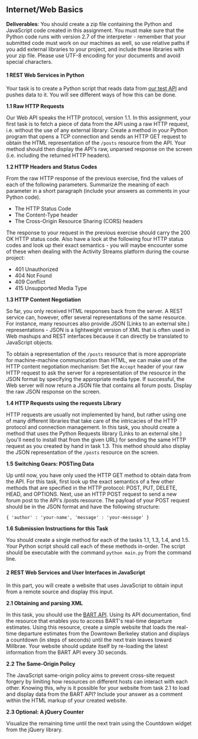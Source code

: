 ## Internet/Web Basics

**Deliverables**: You should create a zip file containing the Python and
JavaScript code created in this assignment. You must make sure that the Python
code runs with version 2.7 of the interpreter - remember that your submitted
code must work on our machines as well, so use relative paths if you add
external libraries to your project, and include these libraries with your zip
file. Please use UTF-8 encoding for your documents and avoid special
characters.

#### 1 REST Web Services in Python

Your task is to create a Python script that reads data from
[our test API](http://russet.ischool.berkeley.edu:8084/) and pushes data to it.
You will see different ways of how this can be done.

**1.1 Raw HTTP Requests**

Our Web API speaks the HTTP protocol, version 1.1. In this assignment, your
first task is to fetch a piece of data from the API using a raw HTTP request,
i.e. without the use of any external library: Create a method in your Python
program that opens a TCP connection and sends an HTTP GET request to obtain the 
HTML representation of the `/posts` resource from the API. Your method should
then display the API's raw, unparsed response on the screen (i.e. including the 
returned HTTP headers).

**1.2 HTTP Headers and Status Codes**

From the raw HTTP response of the previous exercise, find the values of each of
the following parameters. Summarize the meaning of each parameter in a short
paragraph (include your answers as comments in your Python code).

* The HTTP Status Code
* The Content-Type header
* The Cross-Origin Resource Sharing (CORS) headers

The response to your request in the previous exercise should carry the 200 OK
HTTP status code. Also have a look at the following four HTTP status codes and
look up their exact semantics - you will maybe encounter some of these when
dealing with the Activity Streams platform during the course project:

* 401 Unauthorized
* 404 Not Found
* 409 Conflict
* 415 Unsupported Media Type

**1.3 HTTP Content Negotiation**

So far, you only received HTML responses back from the server. A REST service
can, however, offer several representations of the same resource. For instance, 
many resources also provide JSON (Links to an external site.) representations - 
JSON is a lightweight version of XML that is often used in Web mashups and REST
interfaces because it can directly be translated to JavaScript objects.

To obtain a representation of the `/posts` resource that is more appropriate
for machine-machine communication than HTML, we can make use of the HTTP
content negotiation mechanism: Set the `Accept` header of your raw HTTP request 
to ask the server for a representation of the resource in the JSON format by
specifying the appropriate media type. If successful, the Web server will now
return a JSON file that contains all forum posts. Display the raw JSON response 
on the screen.

**1.4 HTTP Requests using the requests Library**

HTTP requests are usually not implemented by hand, but rather using one of many 
different libraries that take care of the intricacies of the HTTP protocol and
connection management. In this task, you should create a method that uses the
Python Requests library (Links to an external site.) (you'll need to install
that from the given URL) for sending the same HTTP request as you created by
hand in task 1.3. This method should also display the JSON representation of
the `/posts` resource on the screen.

**1.5 Switching Gears: POSTing Data**

Up until now, you have only used the HTTP GET method to obtain data from the
API. For this task, first look up the exact semantics of a few other methods
that are specified in the HTTP protocol: POST, PUT, DELETE, HEAD, and OPTIONS.
Next, use an HTTP POST request to send a new forum post to the API's /posts
resource. The payload of your POST request should be in the JSON format and
have the following structure:

```
{ 'author' : 'your-name', 'message' : 'your-message' }
```

**1.6 Submission Instructions for this Task**

You should create a single method for each of the tasks 1.1, 1.3, 1.4, and 1.5. 
Your Python script should call each of these methods in-order. The script
should be executable with the command `python main.py` from the command line.

#### 2 REST Web Services and User Interfaces in JavaScript

In this part, you will create a website that uses JavaScript to obtain input
from a remote source and display this input.

**2.1 Obtaining and parsing XML**

In this task, you should use the [BART API](http://api.bart.gov/). Using its
API documentation, find the resource that enables you to access BART's
real-time departure estimates. Using this resource, create a simple website
that loads the real-time departure estimates from the Downtown Berkeley station 
and displays a countdown (in steps of seconds) until the next train leaves
toward Millbrae. Your website should update itself by re-loading the latest
information from the BART API every 30 seconds.

**2.2 The Same-Origin Policy**

The JavaScript same-origin policy aims to prevent cross-site request forgery by 
limiting how resources on different hosts can interact with each other.
Knowing this, why is it possible for your website from task 2.1 to load and
display data from the BART API? Include your answer as a comment within the
HTML markup of your created website.

**2.3 Optional: A jQuery Counter**

Visualize the remaining time until the next train using the Countdown widget
from the jQuery library.
